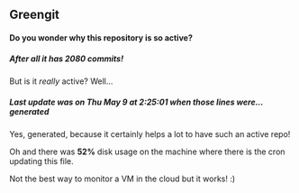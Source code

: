 ## Greengit

#### Do you wonder why this repository is so active?

##### After all it has 2080 commits!

But is it *really* active? Well...

##### Last update was on Thu May 9 at 2:25:01 when those lines were... generated

Yes, generated, because it certainly helps a lot to have such an active repo!

Oh and there was **52%** disk usage on the machine
where there is the cron updating this file.

Not the best way to monitor a VM in the cloud but it works! :)
